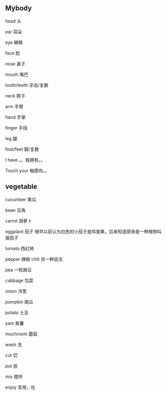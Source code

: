 ## Mybody

head 头

ear  耳朵

eye 眼睛

face 脸

nose 鼻子

mouth 嘴巴

tooth/teeth 牙齿/复数

neck 脖子

arm 手臂

hand 手掌

finger 手指

leg 腿

foot/feet 脚/复数

I have  。。我拥有。。

Touch  your 触摸你。。

## vegetable

cucumber 黄瓜

bean 豆角

carrot 胡萝卜

eggplant 茄子   很早以前认为白色的小茄子是鸡蛋果，后来知道原来是一种植物叫做茄子

tomato 西红柿   

pepper 辣椒   chili 另一种说法

pea 一粒豌豆

cabbage 包菜

onion 洋葱  

pumpkin 南瓜

potato 土豆

yam 紫薯

muchroom 蘑菇

wash 洗 

cut 切

put 放

mix 搅拌

enjoy 享用，吃





